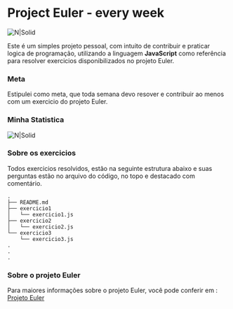 # Project Euler - every week


![N|Solid](https://projecteuler.net/images/euler_portrait.png)


Este é um simples projeto pessoal, com intuito de contribuir e praticar logica de programação, utilizando a linguagem **JavaScript** como referência para resolver exercicios disponibilizados no projeto Euler.

### Meta

Estipulei como meta, que toda semana devo resover e contribuir ao menos com um exercicio do projeto Euler.

### Minha Statistica 

![N|Solid](https://projecteuler.net/profile/mariorodeghiero.png)

### Sobre os exercicios

Todos exercicios resolvidos, estão na seguinte estrutura abaixo e suas perguntas estão no arquivo do código, no topo e destacado com comentário.

```
.
├── README.md
├── exercicio1
│   └── exercicio1.js
├── exercicio2
│   └── exercicio2.js
└── exercicio3
	└── exercicio3.js
.
.
.
```

### Sobre o projeto Euler

Para maiores informações sobre o projeto Euler, você pode conferir em :  [Projeto Euler]  


[Projeto Euler]: <https://projecteuler.net/about>